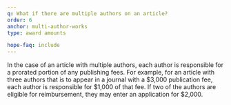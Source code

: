 ```yaml
---
q: What if there are multiple authors on an article?
order: 6
anchor: multi-author-works
type: award amounts

hope-faq: include
---
```

In the case of an article with multiple authors, each author is responsible for a prorated portion of any publishing fees. For example, for an article with three authors that is to appear in a journal with a $3,000 publication fee, each author is responsible for $1,000 of that fee. If two of the authors are eligible for reimbursement, they may enter an application for $2,000.
